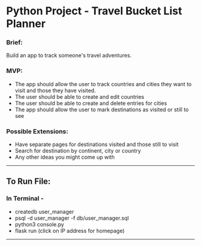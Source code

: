 # Python Project - Travel Bucket List Planner

### Brief:

Build an app to track someone's travel adventures.

### MVP:

- The app should allow the user to track countries and cities they want to visit and those they have visited.
- The user should be able to create and edit countries
- The user should be able to create and delete entries for cities
- The app should allow the user to mark destinations as visited or still to see

### Possible Extensions:

- Have separate pages for destinations visited and those still to visit
- Search for destination by continent, city or country
- Any other ideas you might come up with

***
## To Run File:

### In Terminal -

- createdb user_manager
- psql -d user_manager -f db/user_manager.sql
- python3 console.py
- flask run (click on IP address for homepage)
***

